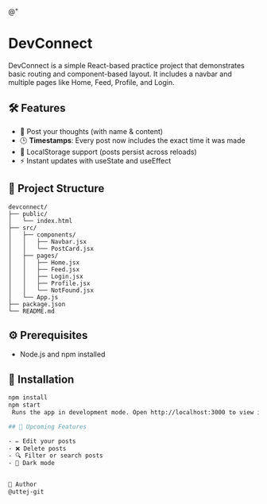 @"
# DevConnect

DevConnect is a simple React-based practice project that demonstrates basic routing and component-based layout. It includes a navbar and multiple pages like Home, Feed, Profile, and Login.

## 🛠️ Features

- 📝 Post your thoughts (with name & content)
- 🕒 **Timestamps**: Every post now includes the exact time it was made
- 💾 LocalStorage support (posts persist across reloads)
- ⚡️ Instant updates with useState and useEffect

## 📁 Project Structure

```
devconnect/
├── public/
│   └── index.html
├── src/
│   ├── components/
│   │   ├── Navbar.jsx
│   │   └── PostCard.jsx
│   ├── pages/
│   │   ├── Home.jsx
│   │   ├── Feed.jsx
│   │   ├── Login.jsx
│   │   ├── Profile.jsx
│   │   └── NotFound.jsx
│   └── App.js
├── package.json
└── README.md
```

## ⚙️ Prerequisites

- Node.js and npm installed

## 🚀 Installation

```bash
npm install
npm start
 Runs the app in development mode. Open http://localhost:3000 to view it in the browser.

## 🧠 Upcoming Features

- ✏️ Edit your posts
- ❌ Delete posts
- 🔍 Filter or search posts
- 🌙 Dark mode


👤 Author
@uttej-git
